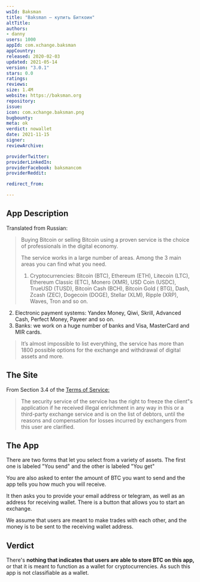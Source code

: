 ```yaml
---
wsId: Baksman
title: "Baksman – купить Биткоин"
altTitle: 
authors:
- danny
users: 1000
appId: com.xchange.baksman
appCountry: 
released: 2020-02-03
updated: 2021-05-14
version: "3.0.1"
stars: 0.0
ratings: 
reviews: 
size: 1.4M
website: https://baksman.org
repository: 
issue: 
icon: com.xchange.baksman.png
bugbounty: 
meta: ok
verdict: nowallet
date: 2021-11-15
signer: 
reviewArchive:

providerTwitter: 
providerLinkedIn: 
providerFacebook: baksmancom
providerReddit: 

redirect_from:

---
```


## App Description

Translated from Russian:

> Buying Bitcoin or selling Bitcoin using a proven service is the choice of professionals in the digital economy.
>
> The service works in a large number of areas. Among the 3 main areas you can find what you need.
>
> 1. Cryptocurrencies: Bitcoin (BTC), Ethereum (ETH), Litecoin (LTC), Ethereum Classic (ETC), Monero (XMR), USD Coin (USDC), TrueUSD (TUSD), Bitcoin Cash (BCH), Bitcoin Gold ( BTG), Dash, Zcash (ZEC), Dogecoin (DOGE), Stellar (XLM), Ripple (XRP), Waves, Tron and so on. <br />
2. Electronic payment systems: Yandex Money, Qiwi, Skrill, Advanced Cash, Perfect Money, Payeer and so on. <br />
3. Banks: we work on a huge number of banks and Visa, MasterCard and MIR cards. <br />
>
> It’s almost impossible to list everything, the service has more than 1800 possible options for the exchange and withdrawal of digital assets and more.


## The Site

From Section 3.4 of the [Terms of Service:](https://baksman.org/en/rules/#s3)

> The security service of the service has the right to freeze the client"s application if he received illegal enrichment in any way in this or a third-party exchange service and is on the list of debtors, until the reasons and compensation for losses incurred by exchangers from this user are clarified.

## The App

There are two forms that let you select from a variety of assets. The first one is labeled "You send" and the other is labeled "You get"

You are also asked to enter the amount of BTC you want to send and the app tells you how much you will receive.

It then asks you to provide your email address or telegram, as well as an address for receiving wallet. There is a button that allows you to start an exchange.

We assume that users are meant to make trades with each other, and the money is to be sent to the receiving wallet address.

## Verdict

There's **nothing that indicates that users are able to store BTC on this app,** or that it is meant to function as a wallet for cryptocurrencies. As such this app is not classifiable as a wallet.
